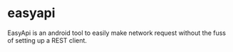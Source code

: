 # easyapi
EasyApi is an android tool to easily make network request without the fuss of setting up a REST client.
